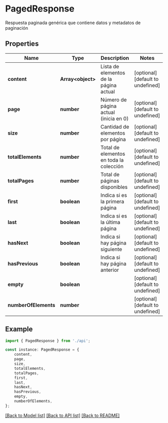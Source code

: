 # PagedResponse

Respuesta paginada genérica que contiene datos y metadatos de paginación

## Properties

Name | Type | Description | Notes
------------ | ------------- | ------------- | -------------
**content** | **Array&lt;object&gt;** | Lista de elementos de la página actual | [optional] [default to undefined]
**page** | **number** | Número de página actual (inicia en 0) | [optional] [default to undefined]
**size** | **number** | Cantidad de elementos por página | [optional] [default to undefined]
**totalElements** | **number** | Total de elementos en toda la colección | [optional] [default to undefined]
**totalPages** | **number** | Total de páginas disponibles | [optional] [default to undefined]
**first** | **boolean** | Indica si es la primera página | [optional] [default to undefined]
**last** | **boolean** | Indica si es la última página | [optional] [default to undefined]
**hasNext** | **boolean** | Indica si hay página siguiente | [optional] [default to undefined]
**hasPrevious** | **boolean** | Indica si hay página anterior | [optional] [default to undefined]
**empty** | **boolean** |  | [optional] [default to undefined]
**numberOfElements** | **number** |  | [optional] [default to undefined]

## Example

```typescript
import { PagedResponse } from './api';

const instance: PagedResponse = {
    content,
    page,
    size,
    totalElements,
    totalPages,
    first,
    last,
    hasNext,
    hasPrevious,
    empty,
    numberOfElements,
};
```

[[Back to Model list]](../README.md#documentation-for-models) [[Back to API list]](../README.md#documentation-for-api-endpoints) [[Back to README]](../README.md)
